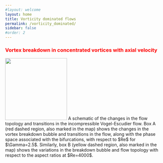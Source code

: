 ```yaml
---
#layout: welcome
layout: home
title: Vorticity dominated flows
permalink: /vorticity_dominated/
sidebar: false
#order: 2
---
```


### <span style="color: red">Vortex breakdown in concentrated vortices with axial velocity</span>
  <img src="/assets/img/VE_conclusion_a5.png" width="200" height=auto> 
A schematic of the changes in the flow topology and transitions in the incompressible Vogel-Escudier flow.
Box A (red dashed region, also marked in the map) shows the changes in the vortex breakdown bubble and transitions in the flow, along with the phase space associated with the bifurcations, with respect to $Re$ for $\Gamma=2.5$.
Similarly, box B (yellow dashed region, also marked in the map) shows the variations in the breakdown bubble and flow topology with respect to the aspect ratios at $Re=4000$.
